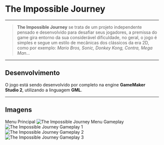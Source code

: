 # The Impossible Journey

---

> __The Impossible Journey__ se trata de um projeto independente pensado e desenvolvido para desafiar seus jogadores, a premissa do game gira entorno da sua considerável dificuldade, no geral, o jogo é simples e segue um estilo de mecânicas dos clássicos da era 2D, como por exemplo: *Mario Bros, Sonic, Donkey Kong, Contra, Mega Man...*

---

## Desenvolvimento

O jogo está sendo desenvolvido por completo na engine __GameMaker Studio 2__, utilizando a linguagem __GML__.

---

## Imagens

Menu Principal
![The Impossible Journey Menu](https://github.com/LuizHenriqueLobo1/The-Impossible-Journey/blob/master/datafiles/images/The_Impossible_Journey_Print_Menu.png)
Gameplay
![The Impossible Journey Gameplay 1](https://github.com/LuizHenriqueLobo1/The-Impossible-Journey/blob/master/datafiles/images/The_Impossible_Journey_Print_Gameplay_1.png)
![The Impossible Journey Gameplay 2](https://github.com/LuizHenriqueLobo1/The-Impossible-Journey/blob/master/datafiles/images/The_Impossible_Journey_Print_Gameplay_2.png)
![The Impossible Journey Gameplay 3]((https://github.com/LuizHenriqueLobo1/The-Impossible-Journey/blob/master/datafiles/images/The_Impossible_Journey_Print_Gameplay_3.png))